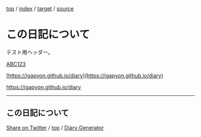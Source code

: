 [top](../index.html) / [index](index.html) / [target](https://igapyon.github.io/diary/directive/test_link.html) / [source](https://github.com/igapyon/diary/blob/gh-pages/directive/test_link.src.md) 

この日記について
=====================================================================================================
テスト用ヘッダー。

[ABC123](ABC123)

[https://igapyon.github.io/diary](https://igapyon.github.io/diary)

https://igapyon.github.io/diary

----------------------------------------------------------------------------------------------------

## この日記について

[Share on Twitter](https://twitter.com/intent/tweet?hashtags=igapyon%2Cdiary%2C%E3%81%84%E3%81%8C%E3%81%B4%E3%82%87%E3%82%93&text=%E3%81%93%E3%81%AE%E6%97%A5%E8%A8%98%E3%81%AB%E3%81%A4%E3%81%84%E3%81%A6&url=https%3A%2F%2Figapyon.github.io%2Fdiary%2Fdirective%2Ftest_link.html) / [top](../index.html) / [Diary Generator](https://github.com/igapyon/igapyonv3)
